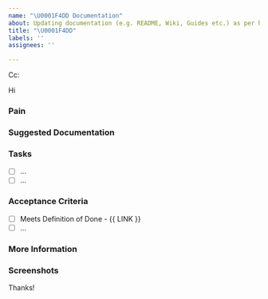 ```yaml
---
name: "\U0001F4DD Documentation"
about: Updating documentation (e.g. README, Wiki, Guides etc.) as per https://www.ssw.com.au/rules/awesome-documentation/
title: "\U0001F4DD"
labels: ''
assignees: ''

---
```


<!-- These comments automatically delete -->
<!-- **Tip:** Delete parts that are not relevant -->
<!-- Next to Cc:, @ mention users who should be in the loop -->
Cc:
<!-- add intended user next to **Hi** -->
Hi 

### Pain
<!-- Explain the pain you are experiencing -->

### Suggested Documentation
<!-- Short summary of the documentation that should be added -->

### Tasks
<!--Add GitHub tasks-->
- [ ] ...
- [ ] ...

### Acceptance Criteria
<!-- Acceptance Criteria helps to answer the question "How will I know when I'm done with this story?". It defines the requirements that must be met for the story to be completed. See https://www.ssw.com.au/rules/acceptance-criteria -->
- [ ] Meets Definition of Done - {{ LINK }}
- [ ] ...

### More Information
<!-- Add any other context here -->

### Screenshots
<!-- If applicable, add screenshots to help explain your problem. -->

Thanks!
